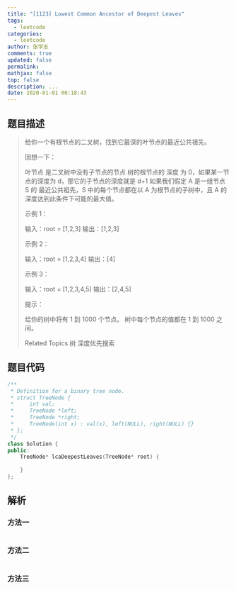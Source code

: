 ```yaml
---
title: "[1123] Lowest Common Ancestor of Deepest Leaves"
tags:
  - leetcode
categories:
  - leetcode
author: 张学志
comments: true
updated: false
permalink:
mathjax: false
top: false
description: ...
date: 2020-01-01 00:18:43
---
```


## 题目描述

> 给你一个有根节点的二叉树，找到它最深的叶节点的最近公共祖先。 
> 
> 回想一下： 
> 
> 
> 叶节点 是二叉树中没有子节点的节点 
> 树的根节点的 深度 为 0，如果某一节点的深度为 d，那它的子节点的深度就是 d+1 
> 如果我们假定 A 是一组节点 S 的 最近公共祖先，S 中的每个节点都在以 A 为根节点的子树中，且 A 的深度达到此条件下可能的最大值。 
> 
> 
> 
> 
> 示例 1： 
> 
> 输入：root = [1,2,3]
> 输出：[1,2,3]
> 
> 
> 示例 2： 
> 
> 输入：root = [1,2,3,4]
> 输出：[4]
> 
> 
> 示例 3： 
> 
> 输入：root = [1,2,3,4,5]
> 输出：[2,4,5]
> 
> 
> 
> 
> 提示： 
> 
> 
> 给你的树中将有 1 到 1000 个节点。 
> 树中每个节点的值都在 1 到 1000 之间。 
> 
> Related Topics 树 深度优先搜索

## 题目代码

```cpp
/**
 * Definition for a binary tree node.
 * struct TreeNode {
 *     int val;
 *     TreeNode *left;
 *     TreeNode *right;
 *     TreeNode(int x) : val(x), left(NULL), right(NULL) {}
 * };
 */
class Solution {
public:
    TreeNode* lcaDeepestLeaves(TreeNode* root) {
        
    }
};
```

## 解析

### 方法一

```cpp

```

### 方法二

```cpp

```

### 方法三

```cpp

```

